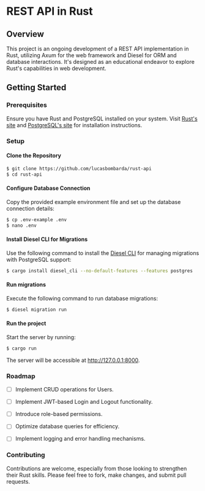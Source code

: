 # REST API in Rust
## Overview
This project is an ongoing development of a REST API implementation in Rust, utilizing Axum for the web framework and Diesel for ORM and database interactions. It's designed as an educational endeavor to explore Rust's capabilities in web development.

## Getting Started

### Prerequisites
Ensure you have Rust and PostgreSQL installed on your system. Visit [Rust's site](https://www.rust-lang.org/learn/get-started) and [PostgreSQL's site](https://www.postgresql.org/download/) for installation instructions.

### Setup

#### Clone the Repository
```bash
$ git clone https://github.com/lucasbombarda/rust-api
$ cd rust-api
```

#### Configure Database Connection
Copy the provided example environment file and set up the database connection details:
```bash
$ cp .env-example .env
$ nano .env
```

#### Install Diesel CLI for Migrations
Use the following command to install the [Diesel CLI](https://diesel.rs/guides/getting-started) for managing migrations with PostgreSQL support:
```bash
$ cargo install diesel_cli --no-default-features --features postgres
```
#### Run migrations
Execute the following command to run database migrations:
```bash
$ diesel migration run
```

#### Run the project
Start the server by running:

```bash
$ cargo run
```

The server will be accessible at http://127.0.0.1:8000.


### Roadmap
- [ ] Implement CRUD operations for Users.
- [ ] Implement JWT-based Login and Logout functionality.
- [ ] Introduce role-based permissions.
- [ ] Optimize database queries for efficiency.
- [ ] Implement logging and error handling mechanisms.


### Contributing
Contributions are welcome, especially from those looking to strengthen their Rust skills. Please feel free to fork, make changes, and submit pull requests.
